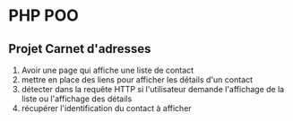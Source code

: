 # PHP POO

## Projet Carnet d'adresses

1. Avoir une page qui affiche une liste de contact
2. mettre en place des liens pour afficher les détails d'un contact
3. détecter dans la requête HTTP si l'utilisateur demande l'affichage de la liste ou l'affichage des détails
4. récupérer l'identification du contact à afficher